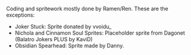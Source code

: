 Coding and spritework mostly done by Ramen/Ren. These are the exceptions:
- Joker Stuck: Sprite donated by vvoidu_
- Nichola and Cinnamon Soul Sprites: Placeholder sprite from Dagonet (Balatro Jokers PLUS by KaviD)
- Obsidian Spearhead: Sprite made by Danny.
